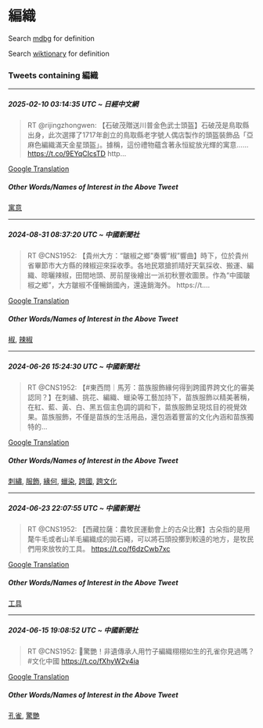 # 編織

Search [mdbg](https://www.mdbg.net/chinese/dictionary?page=worddict&wdrst=0&wdqb=編織) for definition

Search [wiktionary](https://en.wiktionary.org/wiki/編織) for definition

### Tweets containing 編織

___
##### 2025-02-10 03:14:35 UTC ~ 日經中文網
> RT @rijingzhongwen: 【石破茂贈送川普金色武士頭盔】石破茂是鳥取縣出身，此次選擇了1717年創立的鳥取縣老字號人偶店製作的頭盔裝飾品「亞麻色編織滿天金星頭盔」。據稱，這份禮物蘊含著永恒綻放光輝的寓意……https://t.co/9EYqCIcsTD http…

[Google Translation](https://translate.google.com/?hi=en&tab=TT&sl=zh-CN&tl=en&op=translate&text=RT+%40rijingzhongwen%3A+%E3%80%90%E7%9F%B3%E7%A0%B4%E8%8C%82%E8%B4%88%E9%80%81%E5%B7%9D%E6%99%AE%E9%87%91%E8%89%B2%E6%AD%A6%E5%A3%AB%E9%A0%AD%E7%9B%94%E3%80%91%E7%9F%B3%E7%A0%B4%E8%8C%82%E6%98%AF%E9%B3%A5%E5%8F%96%E7%B8%A3%E5%87%BA%E8%BA%AB%EF%BC%8C%E6%AD%A4%E6%AC%A1%E9%81%B8%E6%93%87%E4%BA%861717%E5%B9%B4%E5%89%B5%E7%AB%8B%E7%9A%84%E9%B3%A5%E5%8F%96%E7%B8%A3%E8%80%81%E5%AD%97%E8%99%9F%E4%BA%BA%E5%81%B6%E5%BA%97%E8%A3%BD%E4%BD%9C%E7%9A%84%E9%A0%AD%E7%9B%94%E8%A3%9D%E9%A3%BE%E5%93%81%E3%80%8C%E4%BA%9E%E9%BA%BB%E8%89%B2%E7%B7%A8%E7%B9%94%E6%BB%BF%E5%A4%A9%E9%87%91%E6%98%9F%E9%A0%AD%E7%9B%94%E3%80%8D%E3%80%82%E6%93%9A%E7%A8%B1%EF%BC%8C%E9%80%99%E4%BB%BD%E7%A6%AE%E7%89%A9%E8%98%8A%E5%90%AB%E8%91%97%E6%B0%B8%E6%81%92%E7%B6%BB%E6%94%BE%E5%85%89%E8%BC%9D%E7%9A%84%E5%AF%93%E6%84%8F%E2%80%A6%E2%80%A6https%3A%2F%2Ft.co%2F9EYqCIcsTD+http%E2%80%A6)
##### Other Words/Names of Interest in the Above Tweet
[寓意](寓意.md)
___
##### 2024-08-31 08:37:20 UTC ~ 中國新聞社
> RT @CNS1952: 【貴州大方：“皺椒之鄉”奏響“椒”響曲】時下，位於貴州省畢節市大方縣的辣椒迎來採收季。各地民眾搶抓晴好天氣採收、搬運、編織、晾曬辣椒，田間地頭、房前屋後繪出一派初秋豐收圖景。作為“中國皺椒之鄉”，大方皺椒不僅暢銷國內，還遠銷海外。 https://t.…

[Google Translation](https://translate.google.com/?hi=en&tab=TT&sl=zh-CN&tl=en&op=translate&text=RT+%40CNS1952%3A+%E3%80%90%E8%B2%B4%E5%B7%9E%E5%A4%A7%E6%96%B9%EF%BC%9A%E2%80%9C%E7%9A%BA%E6%A4%92%E4%B9%8B%E9%84%89%E2%80%9D%E5%A5%8F%E9%9F%BF%E2%80%9C%E6%A4%92%E2%80%9D%E9%9F%BF%E6%9B%B2%E3%80%91%E6%99%82%E4%B8%8B%EF%BC%8C%E4%BD%8D%E6%96%BC%E8%B2%B4%E5%B7%9E%E7%9C%81%E7%95%A2%E7%AF%80%E5%B8%82%E5%A4%A7%E6%96%B9%E7%B8%A3%E7%9A%84%E8%BE%A3%E6%A4%92%E8%BF%8E%E4%BE%86%E6%8E%A1%E6%94%B6%E5%AD%A3%E3%80%82%E5%90%84%E5%9C%B0%E6%B0%91%E7%9C%BE%E6%90%B6%E6%8A%93%E6%99%B4%E5%A5%BD%E5%A4%A9%E6%B0%A3%E6%8E%A1%E6%94%B6%E3%80%81%E6%90%AC%E9%81%8B%E3%80%81%E7%B7%A8%E7%B9%94%E3%80%81%E6%99%BE%E6%9B%AC%E8%BE%A3%E6%A4%92%EF%BC%8C%E7%94%B0%E9%96%93%E5%9C%B0%E9%A0%AD%E3%80%81%E6%88%BF%E5%89%8D%E5%B1%8B%E5%BE%8C%E7%B9%AA%E5%87%BA%E4%B8%80%E6%B4%BE%E5%88%9D%E7%A7%8B%E8%B1%90%E6%94%B6%E5%9C%96%E6%99%AF%E3%80%82%E4%BD%9C%E7%82%BA%E2%80%9C%E4%B8%AD%E5%9C%8B%E7%9A%BA%E6%A4%92%E4%B9%8B%E9%84%89%E2%80%9D%EF%BC%8C%E5%A4%A7%E6%96%B9%E7%9A%BA%E6%A4%92%E4%B8%8D%E5%83%85%E6%9A%A2%E9%8A%B7%E5%9C%8B%E5%85%A7%EF%BC%8C%E9%82%84%E9%81%A0%E9%8A%B7%E6%B5%B7%E5%A4%96%E3%80%82+https%3A%2F%2Ft.%E2%80%A6)
##### Other Words/Names of Interest in the Above Tweet
[椒](椒.md), [辣椒](辣椒.md)
___
##### 2024-06-26 15:24:30 UTC ~ 中國新聞社
> RT @CNS1952: 【#東西問｜馬芳：苗族服飾緣何得到跨國界跨文化的審美認同？】在刺繡、挑花、編織、蠟染等工藝加持下，苗族服飾以精美著稱，在紅、藍、黃、白、黑五個主色調的調和下，苗族服飾呈現炫目的視覺效果。苗族服飾，不僅是苗族的生活用品，還包涵着豐富的文化內涵和苗族獨特的…

[Google Translation](https://translate.google.com/?hi=en&tab=TT&sl=zh-CN&tl=en&op=translate&text=RT+%40CNS1952%3A+%E3%80%90%23%E6%9D%B1%E8%A5%BF%E5%95%8F%EF%BD%9C%E9%A6%AC%E8%8A%B3%EF%BC%9A%E8%8B%97%E6%97%8F%E6%9C%8D%E9%A3%BE%E7%B7%A3%E4%BD%95%E5%BE%97%E5%88%B0%E8%B7%A8%E5%9C%8B%E7%95%8C%E8%B7%A8%E6%96%87%E5%8C%96%E7%9A%84%E5%AF%A9%E7%BE%8E%E8%AA%8D%E5%90%8C%EF%BC%9F%E3%80%91%E5%9C%A8%E5%88%BA%E7%B9%A1%E3%80%81%E6%8C%91%E8%8A%B1%E3%80%81%E7%B7%A8%E7%B9%94%E3%80%81%E8%A0%9F%E6%9F%93%E7%AD%89%E5%B7%A5%E8%97%9D%E5%8A%A0%E6%8C%81%E4%B8%8B%EF%BC%8C%E8%8B%97%E6%97%8F%E6%9C%8D%E9%A3%BE%E4%BB%A5%E7%B2%BE%E7%BE%8E%E8%91%97%E7%A8%B1%EF%BC%8C%E5%9C%A8%E7%B4%85%E3%80%81%E8%97%8D%E3%80%81%E9%BB%83%E3%80%81%E7%99%BD%E3%80%81%E9%BB%91%E4%BA%94%E5%80%8B%E4%B8%BB%E8%89%B2%E8%AA%BF%E7%9A%84%E8%AA%BF%E5%92%8C%E4%B8%8B%EF%BC%8C%E8%8B%97%E6%97%8F%E6%9C%8D%E9%A3%BE%E5%91%88%E7%8F%BE%E7%82%AB%E7%9B%AE%E7%9A%84%E8%A6%96%E8%A6%BA%E6%95%88%E6%9E%9C%E3%80%82%E8%8B%97%E6%97%8F%E6%9C%8D%E9%A3%BE%EF%BC%8C%E4%B8%8D%E5%83%85%E6%98%AF%E8%8B%97%E6%97%8F%E7%9A%84%E7%94%9F%E6%B4%BB%E7%94%A8%E5%93%81%EF%BC%8C%E9%82%84%E5%8C%85%E6%B6%B5%E7%9D%80%E8%B1%90%E5%AF%8C%E7%9A%84%E6%96%87%E5%8C%96%E5%85%A7%E6%B6%B5%E5%92%8C%E8%8B%97%E6%97%8F%E7%8D%A8%E7%89%B9%E7%9A%84%E2%80%A6)
##### Other Words/Names of Interest in the Above Tweet
[刺繡](刺繡.md), [服飾](服飾.md), [緣何](緣何.md), [蠟染](蠟染.md), [跨國](跨國.md), [跨文化](跨文化.md)
___
##### 2024-06-23 22:07:55 UTC ~ 中國新聞社
> RT @CNS1952: 【西藏拉薩：農牧民運動會上的古朵比賽】古朵指的是用氂牛毛或者山羊毛編織成的拋石繩，可以將石頭投擲到較遠的地方，是牧民們用來放牧的工具。 https://t.co/f6dzCwb7xc

[Google Translation](https://translate.google.com/?hi=en&tab=TT&sl=zh-CN&tl=en&op=translate&text=RT+%40CNS1952%3A+%E3%80%90%E8%A5%BF%E8%97%8F%E6%8B%89%E8%96%A9%EF%BC%9A%E8%BE%B2%E7%89%A7%E6%B0%91%E9%81%8B%E5%8B%95%E6%9C%83%E4%B8%8A%E7%9A%84%E5%8F%A4%E6%9C%B5%E6%AF%94%E8%B3%BD%E3%80%91%E5%8F%A4%E6%9C%B5%E6%8C%87%E7%9A%84%E6%98%AF%E7%94%A8%E6%B0%82%E7%89%9B%E6%AF%9B%E6%88%96%E8%80%85%E5%B1%B1%E7%BE%8A%E6%AF%9B%E7%B7%A8%E7%B9%94%E6%88%90%E7%9A%84%E6%8B%8B%E7%9F%B3%E7%B9%A9%EF%BC%8C%E5%8F%AF%E4%BB%A5%E5%B0%87%E7%9F%B3%E9%A0%AD%E6%8A%95%E6%93%B2%E5%88%B0%E8%BC%83%E9%81%A0%E7%9A%84%E5%9C%B0%E6%96%B9%EF%BC%8C%E6%98%AF%E7%89%A7%E6%B0%91%E5%80%91%E7%94%A8%E4%BE%86%E6%94%BE%E7%89%A7%E7%9A%84%E5%B7%A5%E5%85%B7%E3%80%82+https%3A%2F%2Ft.co%2Ff6dzCwb7xc)
##### Other Words/Names of Interest in the Above Tweet
[工具](工具.md)
___
##### 2024-06-15 19:08:52 UTC ~ 中國新聞社
> RT @CNS1952: 🤩驚艷！非遺傳承人用竹子編織栩栩如生的孔雀你見過嗎？#文化中國 https://t.co/fXhyW2v4ia

[Google Translation](https://translate.google.com/?hi=en&tab=TT&sl=zh-CN&tl=en&op=translate&text=RT+%40CNS1952%3A+%F0%9F%A4%A9%E9%A9%9A%E8%89%B7%EF%BC%81%E9%9D%9E%E9%81%BA%E5%82%B3%E6%89%BF%E4%BA%BA%E7%94%A8%E7%AB%B9%E5%AD%90%E7%B7%A8%E7%B9%94%E6%A0%A9%E6%A0%A9%E5%A6%82%E7%94%9F%E7%9A%84%E5%AD%94%E9%9B%80%E4%BD%A0%E8%A6%8B%E9%81%8E%E5%97%8E%EF%BC%9F%23%E6%96%87%E5%8C%96%E4%B8%AD%E5%9C%8B+https%3A%2F%2Ft.co%2FfXhyW2v4ia)
##### Other Words/Names of Interest in the Above Tweet
[孔雀](孔雀.md), [驚艷](驚艷.md)
